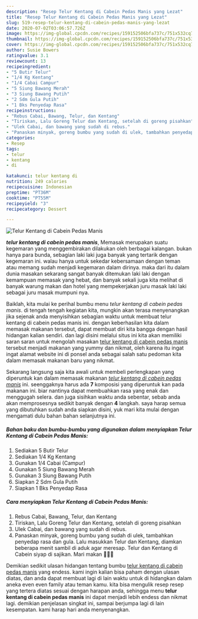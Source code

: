```yaml
---
description: "Resep Telur Kentang di Cabein Pedas Manis yang Lezat"
title: "Resep Telur Kentang di Cabein Pedas Manis yang Lezat"
slug: 519-resep-telur-kentang-di-cabein-pedas-manis-yang-lezat
date: 2020-07-02T03:06:57.726Z
image: https://img-global.cpcdn.com/recipes/159152506bfa737c/751x532cq70/telur-kentang-di-cabein-pedas-manis-foto-resep-utama.jpg
thumbnail: https://img-global.cpcdn.com/recipes/159152506bfa737c/751x532cq70/telur-kentang-di-cabein-pedas-manis-foto-resep-utama.jpg
cover: https://img-global.cpcdn.com/recipes/159152506bfa737c/751x532cq70/telur-kentang-di-cabein-pedas-manis-foto-resep-utama.jpg
author: Susie Bowers
ratingvalue: 3.1
reviewcount: 13
recipeingredient:
- "5 Butir Telur"
- "1/4 Kg Kentang"
- "1/4 Cabai Campur"
- "5 Siung Bawang Merah"
- "3 Siung Bawang Putih"
- "2 Sdm Gula Putih"
- "1 Bks Penyedap Rasa"
recipeinstructions:
- "Rebus Cabai, Bawang, Telur, dan Kentang"
- "Tiriskan, Lalu Goreng Telur dan Kentang, setelah di goreng pisahkan"
- "Ulek Cabai, dan bawang yang sudah di rebus."
- "Panaskan minyak, goreng bumbu yang sudah di ulek, tambahkan penyedap rasa dan gula. Lalu masukkan Telur dan Kentang, diamkan beberapa menit sambil di aduk agar meresap. Telur dan Kentang di Cabein siyap di sajikan. Mari makan 🤤🤤🤤"
categories:
- Resep
tags:
- telur
- kentang
- di

katakunci: telur kentang di 
nutrition: 249 calories
recipecuisine: Indonesian
preptime: "PT36M"
cooktime: "PT55M"
recipeyield: "3"
recipecategory: Dessert

---
```



![Telur Kentang di Cabein Pedas Manis](https://img-global.cpcdn.com/recipes/159152506bfa737c/751x532cq70/telur-kentang-di-cabein-pedas-manis-foto-resep-utama.jpg)

<b><i>telur kentang di cabein pedas manis</i></b>, Memasak merupakan suatu kegemaran yang menggembirakan dilakukan oleh berbagai kalangan. bukan hanya para bunda, sebagian laki laki juga banyak yang tertarik dengan kegemaran ini. walau hanya untuk sekedar kebersamaan dengan teman atau memang sudah menjadi kegemaran dalam dirinya. maka dari itu dalam dunia masakan sekarang sangat banyak ditemukan laki laki dengan kemampuan memasak yang hebat, dan banyak sekali juga kita melihat di banyak warung makan dan hotel yang mempekerjakan juru masak laki laki sebagai juru masak mumpuni nya.



Baiklah, kita mulai ke perihal bumbu menu <i>telur kentang di cabein pedas manis</i>. di tengah tengah kegiatan kita, mungkin akan terasa menyenangkan jika sejenak anda menyisihkan sebagian waktu untuk membuat telur kentang di cabein pedas manis ini. dengan keberhasilan kita dalam memasak makanan tersebut, dapat membuat diri kita bangga dengan hasil hidangan kalian sendiri. dan lagi disini melalui situs ini kita akan memiliki saran saran untuk mengolah masakan <u>telur kentang di cabein pedas manis</u> tersebut menjadi makanan yang yummy dan nikmat, oleh karena itu ingat ingat alamat website ini di ponsel anda sebagai salah satu pedoman kita dalam memasak makanan baru yang nikmat.


Sekarang langsung saja kita awali untuk membeli perlengkapan yang diperuntuk kan dalam memasak makanan <u><i>telur kentang di cabein pedas manis</i></u> ini. seenggaknya harus ada <b>7</b> komposisi yang diperuntuk kan pada makanan ini. biar nantinya dapat membuahkan rasa yang enak dan menggugah selera. dan juga sisihkan waktu anda sebentar, sebab anda akan memprosesnya sedikit banyak dengan <b>4</b> langkah. saya harap semua yang dibutuhkan sudah anda siapkan disini, yuk mari kita mulai dengan mengamati dulu bahan bahan selanjutnya ini.

<!--inarticleads1-->

##### Bahan baku dan bumbu-bumbu yang digunakan dalam menyiapkan Telur Kentang di Cabein Pedas Manis:

1. Sediakan 5 Butir Telur
1. Sediakan 1/4 Kg Kentang
1. Gunakan 1/4 Cabai (Campur)
1. Gunakan 5 Siung Bawang Merah
1. Gunakan 3 Siung Bawang Putih
1. Siapkan 2 Sdm Gula Putih
1. Siapkan 1 Bks Penyedap Rasa




<!--inarticleads2-->

##### Cara menyiapkan Telur Kentang di Cabein Pedas Manis:

1. Rebus Cabai, Bawang, Telur, dan Kentang
1. Tiriskan, Lalu Goreng Telur dan Kentang, setelah di goreng pisahkan
1. Ulek Cabai, dan bawang yang sudah di rebus.
1. Panaskan minyak, goreng bumbu yang sudah di ulek, tambahkan penyedap rasa dan gula. Lalu masukkan Telur dan Kentang, diamkan beberapa menit sambil di aduk agar meresap. Telur dan Kentang di Cabein siyap di sajikan. Mari makan 🤤🤤🤤




Demikian sedikit ulasan hidangan tentang bumbu <u>telur kentang di cabein pedas manis</u> yang endess. kami ingin kalian bisa paham dengan ulasan diatas, dan anda dapat membuat lagi di lain waktu untuk di hidangkan dalam aneka even even family atau teman kamu. kita bisa mengulik resep resep yang tertera diatas sesuai dengan harapan anda, sehingga menu <b>telur kentang di cabein pedas manis</b> ini dapat menjadi lebih endess dan nikmat lagi. demikian penjelasan singkat ini, sampai berjumpa lagi di lain kesempatan. kami harap hari anda menyenangkan.
